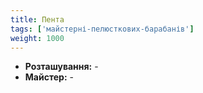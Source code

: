 ```yaml
---
title: Пента
tags: ['майстерні-пелюсткових-барабанів']
weight: 1000
---
```


- **Розташування:** -
- **Майстер:** -

